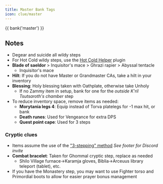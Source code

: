 ```yaml
---
title: Master Bank Tags
icon: clue/master
---
```


{{ bank('master') }}

## Notes
- Degear and suicide all wildy steps
- For Hot Cold wildy steps, use the [Hot Cold Helper](https://runelite.net/plugin-hub/show/hot-cold-helper) plugin
- **Blade of saeldor** > Inquisitor's mace > Ghrazi rapier > Abyssal tentacle
  - Inquisitor's mace
- **Hilt**: If you do not have Master or Grandmaster CAs, take a hilt in your inventory
- **Blessing**: Holy blessing taken with Oathplate, otherwise take Unholy
    - If no Zammy item in setup, bank for one for the *outside K'ril Tsutsaroth's chamber* step
- To reduce inventory space, remove items as needed:
    - **Morytania legs 4**: Equip  instead of Torva platelegs for -1 max hit, or bank
    - **Death runes**: Used for Vengeance for extra DPS
    - **Quest point cape**: Used for 3 steps
### Cryptic clues
- Items assume the use of the ["3-stepping" method](https://discord.com/channels/922245627092541450/1233850882156789881/1235639466828234814) *See footer for Discord invite*
- **Combat bracelet**: Taken for Ghommal cryptic step, replace as needed
    - Shilo Village furnace&rarr;Karamja gloves, Biblia&rarr;Arceuus library teleport (tablet), etc.
- If you have the Monastery step, you may want to use Fighter torso and Primordial boots to allow for easier prayer bonus management
